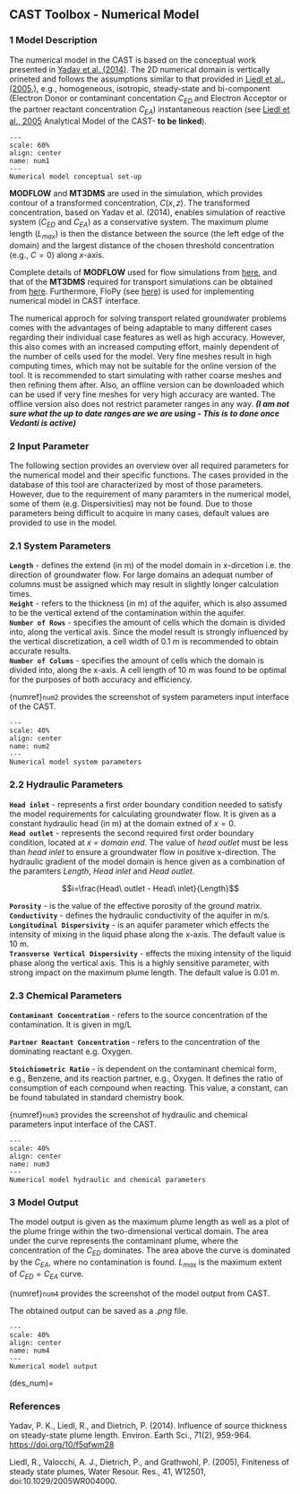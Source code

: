 ## CAST Toolbox - Numerical Model
### 1 Model Description
The numerical model in the CAST is based on the conceptual work presented in [Yadav et al. (2014)](des_num). The 2D numerical domain is vertically orineted and follows the assumptions similar to that provided in [Liedl et al., (2005,)](des_num), e.g., homogeneous, isotropic, steady-state and bi-component (Electron Donor or contaminant concentation $C_{ED}$ and Electron Acceptor or the partner reactant concentration $C_{EA}$) instantaneous reaction (see [Liedl et al., 2005](des_num) Analytical Model of the CAST- **to be linked**).  

```{figure} images/num_f1.png
---
scale: 60%
align: center
name: num1
---
Numerical model conceptual set-up
```
  
**MODFLOW** and **MT3DMS** are used in the simulation, which provides contour of a transformed concentration, $C(x,z)$. The transformed concentration, based on Yadav et al. (2014), enables simulation of reactive system ($C_{ED}$ and $C_{EA}$) as a conservative system. The maximum plume length ($L_{max}$) is then the distance between the source (the left edge of the domain) and the largest distance of the chosen threshold concentration (e.g., $C=0$) along $x$-axis.  
  
Complete details of **MODFLOW** used for flow simulations from [here](https://www.usgs.gov/software/modflow-2005-usgs-three-dimensional-finite-difference-ground-water-model), and that of the **MT3DMS** required for transport simulations can be obtained from [here](https://hydro.geo.ua.edu/). Furthermore, FloPy (see [here](https://www.usgs.gov/software/flopy-python-package-creating-running-and-post-processing-modflow-based-models)) is used for implementing numerical model in CAST interface.

The numerical approch for solving transport related groundwater problems comes with the advantages of being adaptable to many different cases regarding their individual case features as well as high accuracy. However, this also comes with an increased computing effort, mainly dependent of the number of cells used for the model. Very fine meshes result in high computing times, which may not be suitable for the online version of the tool. It is recommended to start simulating with rather coarse meshes and then refining them after. Also, an offline version can be downloaded which can be used if very fine meshes for very high accuracy are wanted. The offline version also does not restrict parameter ranges in any way. ***(I am not sure what the up to date ranges are we are using - This is to done once Vedanti is active)***  

### 2 Input Parameter
The following section provides an overview over all required parameters for the numerical model and their specific functions. The cases provided in the database of this tool are characterized by most of those parameters. However, due to the requirement of many paramters in the numerical model, some of them (e.g. Dispersivities) may not be found. Due to those parameters being difficult to acquire in many cases, default values are provided to use in the model.  

### 2.1 System Parameters
**`Length`** - defines the extend (in m) of the model domain in _x_-dircetion i.e. the direction of groundwater flow. For large domains an adequat number of columns must be assigned which may result in slightly longer calculation times.  
**`Height`** - refers to the thickness (in m) of the aquifer, which is also assumed to be the vertical extend of the contamination within the aquifer.  
**`Number of Rows`** - specifies the amount of cells which the domain is divided into, along the vertical axis. Since the model result is strongly influenced by the vertical discretization, a cell width of 0.1 m is recommended to obtain accurate results.  
**`Number of Colums`** - specifies the amount of cells which the domain is divided into, along the x-axis. A cell length of 10 m was found to be optimal for the purposes of both accuracy and efficiency.  

{numref}`num2` provides the screenshot of system parameters input interface of the CAST.

```{figure} images/num_f2.png
---
scale: 40%
align: center
name: num2
---
Numerical model system parameters
```
### 2.2 Hydraulic Parameters

**`Head inlet`** - represents a first order boundary condition needed to satisfy the model requirements for calculating groundwater flow. It is given as a constant hydraulic head (in m) at the domain extned of $x=0$.  
**`Head outlet`** - represents the second required first order boundary condition, located at *x = domain end*. The value of *head outlet* must be less than *head inlet* to ensure a groundwater flow in positive x-direction. The hydraulic gradient of the model domain is hence given as a combination of the paramters *Length*, *Head inlet* and *Head outlet*. 

$$i=\frac{Head\ outlet - Head\ inlet}{Length}$$

**`Porosity`** - is the value of the effective porosity of the ground matrix.  
**`Conductivity`** - defines the hydraulic conductivity of the aquifer in m/s.  
**`Longitudinal Dispersivity`** - is an aquifer parameter which effects the intensity of mixing in the liquid phase along the x-axis. The default value is 10 m.  
**`Transverse Vertical Dispersivity`** - effects the mixing intensity of the liquid phase along the vertical axis. This is a highly sensitive parameter, with strong impact on the maximum plume length. The default value is 0.01 m.  

### 2.3 Chemical Parameters

**`Contaminant Concentration`** - refers to the source concentration of the contamination. It is given in mg/L

**`Partner Reactant Concentration`** - refers to the concentration of the dominating reactant e.g. Oxygen. 

**`Stoichiometric Ratio`** - is dependent on the contaminant chemical form, e.g., Benzene, and its reaction partner, e.g., Oxygen. It defines the ratio of consumption of each compound when reacting. This value, a constant, can be found tabulated in standard chemistry book.


{numref}`num3` provides the screenshot of hydraulic and chemical parameters input interface of the CAST.

```{figure} images/num_f3.png
---
scale: 40%
align: center
name: num3
---
Numerical model hydraulic and chemical parameters
```

### 3 Model Output
The model output is given as the maximum plume length as well as a plot of the plume fringe within the two-dimensional vertical domain. The area under the curve represents the contaminant plume, where the concentration of the $C_{ED}$ dominates. The area above the curve is dominated by the $C_{EA}$, where no contamination is found. $L_{max}$ is the maximum extent of $C_{ED}= C_{EA}$ curve.

{numref}`num4` provides the screenshot of the model output from CAST.

The obtained output can be saved as a *.png* file.


```{figure} images/num_f4.png
---
scale: 40%
align: center
name: num4
---
Numerical model output
```

(des_num)=
### References

Yadav, P. K., Liedl, R., and Dietrich, P. (2014). Influence of source thickness on steady-state plume length. Environ. Earth Sci., 71(2), 959-964. https://doi.org/10/f5qfwm28 

Liedl, R., Valocchi, A. J., Dietrich, P., and Grathwohl, P. (2005), Finiteness of steady state plumes, Water Resour. Res., 41, W12501, doi:10.1029/2005WR004000.
